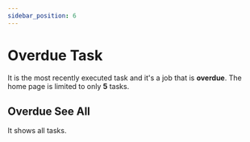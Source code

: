 ```yaml
---
sidebar_position: 6
---
```


# Overdue Task

It is the most recently executed task and it's a job that is **overdue**. The home page is limited to only **5** tasks.

## Overdue See All

It shows all tasks.


